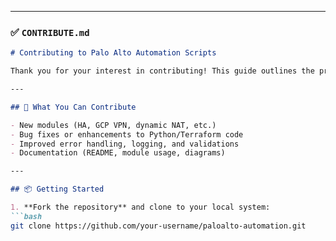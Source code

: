 
---

### ✅ `CONTRIBUTE.md`

```markdown
# Contributing to Palo Alto Automation Scripts

Thank you for your interest in contributing! This guide outlines the process to propose and submit your contributions effectively.

---

## 🚀 What You Can Contribute

- New modules (HA, GCP VPN, dynamic NAT, etc.)
- Bug fixes or enhancements to Python/Terraform code
- Improved error handling, logging, and validations
- Documentation (README, module usage, diagrams)

---

## 📦 Getting Started

1. **Fork the repository** and clone to your local system:
```bash
git clone https://github.com/your-username/paloalto-automation.git
